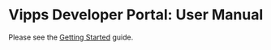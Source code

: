 <!-- START_METADATA
---
draft: true
---
END_METADATA -->

# Vipps Developer Portal: User Manual

Please see the [Getting Started](vipps-getting-started.md) guide.
